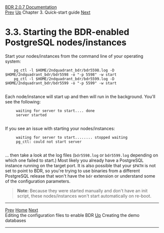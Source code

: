   [BDR 2.0.7 Documentation](README.md)                                                                                                                                  
  [Prev](quickstart-editing.md "Editing the configuration files to enable BDR")   [Up](quickstart.md)    Chapter 3. Quick-start guide    [Next](quickstart-creating.md "Creating the demo databases")  


# 3.3. Starting the BDR-enabled PostgreSQL nodes/instances

Start your nodes/instances from the command line of your operating
system:

``` PROGRAMLISTING
    pg_ctl -l $HOME/2ndquadrant_bdr/bdr5598.log -D $HOME/2ndquadrant_bdr/bdr5598 -o "-p 5598" -w start
    pg_ctl -l $HOME/2ndquadrant_bdr/bdr5599.log -D $HOME/2ndquadrant_bdr/bdr5599 -o "-p 5599" -w start
    
```

Each node/instance will start up and then will run in the background.
You\'ll see the following:

``` PROGRAMLISTING
     waiting for server to start.... done
     server started
     
```

If you see an issue with starting your nodes/instances:

``` PROGRAMLISTING
     waiting for server to start........ stopped waiting
     pg_ctl: could not start server
     
```

\... then take a look at the log files (`bdr5598.log` or
`bdr5599.log` depending on which one failed to start.) Most
likely you already have a PostgreSQL instance running on the target
port. It is also possible that your `$PATH` is not set to
point to BDR, so you\'re trying to use binaries from a different
PostgreSQL release that won\'t have the `bdr` extension or
understand some of the configuration parameters.

> **Note:** Because they were started manually and don\'t have an init
> script, these nodes/instances won\'t start automatically on re-boot.



  ------------------------------------------------ -------------------------------------- -------------------------------------------------
  [Prev](quickstart-editing.md)     [Home](README.md)      [Next](quickstart-creating.md)  
  Editing the configuration files to enable BDR     [Up](quickstart.md)                        Creating the demo databases
  ------------------------------------------------ -------------------------------------- -------------------------------------------------

